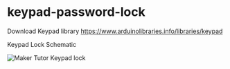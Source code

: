 # keypad-password-lock
Download Keypad library
https://www.arduinolibraries.info/libraries/keypad

Keypad Lock Schematic

![Maker Tutor Keypad lock](https://2.bp.blogspot.com/-Er5UHQ6_hgo/WlC1ioykHHI/AAAAAAAA848/29m-L2P39ioMLM-TOU7boCSJAMbaqn-iACLcBGAs/s640/keypad_password_ex.jpg)
